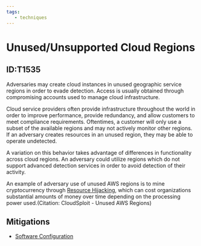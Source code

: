 ```yaml
---
tags:
   - techniques
---
```

# Unused/Unsupported Cloud Regions
## ID:T1535
Adversaries may create cloud instances in unused geographic service regions in order to evade detection. Access is usually obtained through compromising accounts used to manage cloud infrastructure.

Cloud service providers often provide infrastructure throughout the world in order to improve performance, provide redundancy, and allow customers to meet compliance requirements. Oftentimes, a customer will only use a subset of the available regions and may not actively monitor other regions. If an adversary creates resources in an unused region, they may be able to operate undetected.

A variation on this behavior takes advantage of differences in functionality across cloud regions. An adversary could utilize regions which do not support advanced detection services in order to avoid detection of their activity.

An example of adversary use of unused AWS regions is to mine cryptocurrency through [Resource Hijacking](/mitre/techniques/T1496), which can cost organizations substantial amounts of money over time depending on the processing power used.(Citation: CloudSploit - Unused AWS Regions)
## Mitigations
* [Software Configuration](mitigations/M1054)
